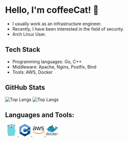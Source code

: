 # Hello, I'm coffeeCat! 👋
- I usually work as an infrastructure engineer.
- Recently, I have been interested in the field of security.
- Arch Linux User.

## Tech Stack
- Programming languages: Go, C++
- Middleware: Apache, Nginx, Postfix, Bind
- Tools: AWS, Docker

## GitHub Stats
<p align="left"> 
  <img alt="Top Langs" height="150px" src="https://github-readme-stats-phi-sepia.vercel.app/api?username=v8yte&show_icons=true&bg_color=30,e96443,904e95&title_color=fff&text_color=fff&rank_icon=github"/>
  <img alt="Top Langs" height="150px" src="https://github-readme-stats-phi-sepia.vercel.app/api/top-langs/?username=v8yte&layout=compact&bg_color=30,e96443,904e95&title_color=fff&text_color=fff"/> 
</p>

## Languages and Tools:
<p align="left"> 
<a href="https://golang.org" target="_blank" rel="noreferrer"> <img src="https://raw.githubusercontent.com/devicons/devicon/master/icons/go/go-original.svg" alt="go" width="40" height="40"/> </a> 
<a href="https://www.cplusplus.com/" target="_blank" rel="noreferrer"> <img src="https://raw.githubusercontent.com/devicons/devicon/master/icons/cplusplus/cplusplus-original.svg" alt="cplusplus" width="40" height="40"/> </a> 
<a href="https://aws.amazon.com" target="_blank" rel="noreferrer"> <img src="https://raw.githubusercontent.com/devicons/devicon/master/icons/amazonwebservices/amazonwebservices-original-wordmark.svg" alt="aws" width="40" height="40"/> </a>
<a href="https://www.docker.com/" target="_blank" rel="noreferrer"> <img src="https://raw.githubusercontent.com/devicons/devicon/master/icons/docker/docker-original-wordmark.svg" alt="docker" width="40" height="40"/> </a> 
</p>
